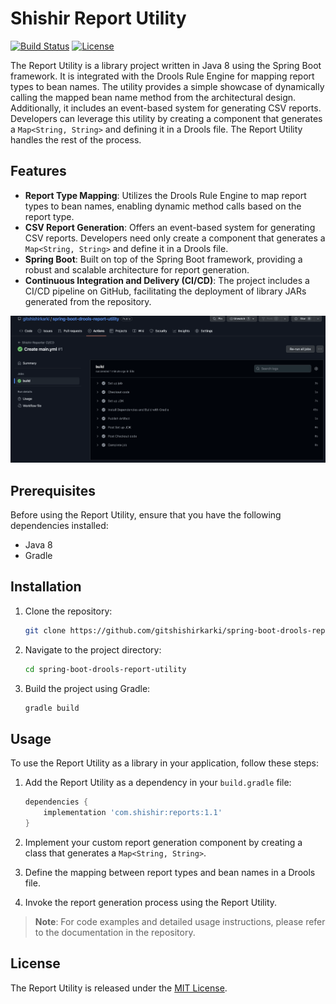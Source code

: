 # Shishir Report Utility

[![Build Status](https://img.shields.io/github/workflow/status/gitshishirkarki/spring-boot-drools-report-utility/Build)](https://github.com/gitshishirkarki/spring-boot-drools-report-utility/actions)
[![License](https://img.shields.io/badge/license-MIT-blue.svg)](https://github.com/gitshishirkarki/spring-boot-drools-report-utility/blob/master/LICENSE)

The Report Utility is a library project written in Java 8 using the Spring Boot framework. It is integrated with the Drools Rule Engine for mapping report types to bean names. The utility provides a simple showcase of dynamically calling the mapped bean name method from the architectural design. Additionally, it includes an event-based system for generating CSV reports. Developers can leverage this utility by creating a component that generates a `Map<String, String>` and defining it in a Drools file. The Report Utility handles the rest of the process.

## Features

- **Report Type Mapping**: Utilizes the Drools Rule Engine to map report types to bean names, enabling dynamic method calls based on the report type.
- **CSV Report Generation**: Offers an event-based system for generating CSV reports. Developers need only create a component that generates a `Map<String, String>` and define it in a Drools file.
- **Spring Boot**: Built on top of the Spring Boot framework, providing a robust and scalable architecture for report generation.
- **Continuous Integration and Delivery (CI/CD)**: The project includes a CI/CD pipeline on GitHub, facilitating the deployment of library JARs generated from the repository.

![Shishir Report Util](https://github.com/gitshishirkarki/spring-boot-drools-report-utility/blob/main/images/CICD.png)

## Prerequisites

Before using the Report Utility, ensure that you have the following dependencies installed:

- Java 8
- Gradle

## Installation

1. Clone the repository:

   ```bash
   git clone https://github.com/gitshishirkarki/spring-boot-drools-report-utility.git
   ```

2. Navigate to the project directory:

   ```bash
   cd spring-boot-drools-report-utility
   ```

3. Build the project using Gradle:

   ```bash
   gradle build
   ```

## Usage

To use the Report Utility as a library in your application, follow these steps:

1. Add the Report Utility as a dependency in your `build.gradle` file:

   ```groovy
   dependencies {
       implementation 'com.shishir:reports:1.1'
   }
   ```

2. Implement your custom report generation component by creating a class that generates a `Map<String, String>`.

3. Define the mapping between report types and bean names in a Drools file.

4. Invoke the report generation process using the Report Utility.

> **Note**: For code examples and detailed usage instructions, please refer to the documentation in the repository.

## License

The Report Utility is released under the [MIT License](https://github.com/gitshishirkarki/spring-boot-drools-report-utility/blob/master/LICENSE).
